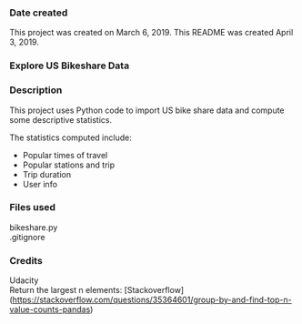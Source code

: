 ### Date created
This project was created on March 6, 2019. This README was created April 3, 2019.

### Explore US Bikeshare Data

### Description
This project uses Python code to import US bike share data and compute some descriptive statistics.

The statistics computed include:
 * Popular times of travel
 * Popular stations and trip
 * Trip duration
 * User info

### Files used
bikeshare.py  
.gitignore

### Credits
Udacity  
Return the largest n elements: [Stackoverflow] (https://stackoverflow.com/questions/35364601/group-by-and-find-top-n-value-counts-pandas)
